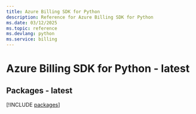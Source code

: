 ```yaml
---
title: Azure Billing SDK for Python
description: Reference for Azure Billing SDK for Python
ms.date: 03/12/2025
ms.topic: reference
ms.devlang: python
ms.service: billing
---
```

# Azure Billing SDK for Python - latest
## Packages - latest
[!INCLUDE [packages](billing-index.md)]